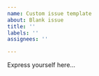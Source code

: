 ```yaml
---
name: Custom issue template
about: Blank issue
title: ''
labels: ''
assignees: ''

---
```


Express yourself here...
